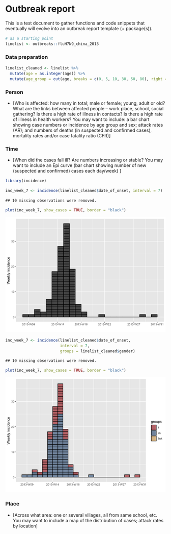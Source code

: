 Outbreak report
================

This is a test document to gather functions and code snippets that
eventually will evolve into an outbreak report template (+ package(s)).

``` r
# as a starting point
linelist <- outbreaks::fluH7N9_china_2013
```

### Data preparation

``` r
linelist_cleaned <- linelist %>%
  mutate(age = as.integer(age)) %>%
  mutate(age_group = cut(age, breaks = c(0, 5, 10, 30, 50, 80), right = FALSE))
```

### Person

  - \[Who is affected: how many in total; male or female; young, adult
    or old? What are the links between affected people – work place,
    school, social gathering? Is there a high rate of illness in
    contacts? Is there a high rate of illness in health workers? You may
    want to include: a bar chart showing case numbers or incidence by
    age group and sex; attack rates (AR); and numbers of deaths (in
    suspected and confirmed cases), mortality rates and/or case fatality
    ratio (CFR)\]

### Time

  - \[When did the cases fall ill? Are numbers increasing or stable? You
    may want to include an Epi curve (bar chart showing number of new
    (suspected and confirmed) cases each day/week) \]

<!-- end list -->

``` r
library(incidence)
```

``` r
inc_week_7 <- incidence(linelist_cleaned$date_of_onset, interval = 7)
```

    ## 10 missing observations were removed.

``` r
plot(inc_week_7, show_cases = TRUE, border = "black")
```

![](sample_files/figure-gfm/unnamed-chunk-5-1.png)<!-- -->

``` r
inc_week_7 <- incidence(linelist_cleaned$date_of_onset, 
                        interval = 7, 
                        groups = linelist_cleaned$gender)
```

    ## 10 missing observations were removed.

``` r
plot(inc_week_7, show_cases = TRUE, border = "black")
```

![](sample_files/figure-gfm/unnamed-chunk-6-1.png)<!-- -->

### Place

  - \[Across what area: one or several villages, all from same school,
    etc. You may want to include a map of the distribution of cases;
    attack rates by location\]
